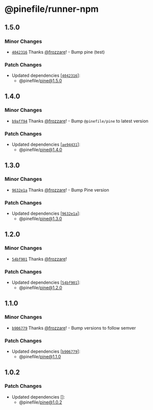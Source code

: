 # @pinefile/runner-npm

## 1.5.0

### Minor Changes

- [`4042316`](https://github.com/pinefile/pine/commit/4042316a0616ad99313eb03fb054b74d129b4daf) Thanks [@frozzare](https://github.com/frozzare)! - Bump pine (test)

### Patch Changes

- Updated dependencies [[`4042316`](https://github.com/pinefile/pine/commit/4042316a0616ad99313eb03fb054b74d129b4daf)]:
  - @pinefile/pine@1.5.0

## 1.4.0

### Minor Changes

- [`b9aff94`](https://github.com/pinefile/pine/commit/b9aff940033bb0c459607042f713750b5487547c) Thanks [@frozzare](https://github.com/frozzare)! - Bump `@pinefile/pine` to latest version

### Patch Changes

- Updated dependencies [[`ae94431`](https://github.com/pinefile/pine/commit/ae9443110f106cbdd235b9589af8baa9fc55e4cf)]:
  - @pinefile/pine@1.4.0

## 1.3.0

### Minor Changes

- [`9632e1a`](https://github.com/pinefile/pine/commit/9632e1aca9199b356faa1981acda039661c7e85b) Thanks [@frozzare](https://github.com/frozzare)! - Bump Pine version

### Patch Changes

- Updated dependencies [[`9632e1a`](https://github.com/pinefile/pine/commit/9632e1aca9199b356faa1981acda039661c7e85b)]:
  - @pinefile/pine@1.3.0

## 1.2.0

### Minor Changes

- [`54bf901`](https://github.com/pinefile/pine/commit/54bf901dda9951cf306ac9fc9239522aee37bc10) Thanks [@frozzare](https://github.com/frozzare)!

### Patch Changes

- Updated dependencies [[`54bf901`](https://github.com/pinefile/pine/commit/54bf901dda9951cf306ac9fc9239522aee37bc10)]:
  - @pinefile/pine@1.2.0

## 1.1.0

### Minor Changes

- [`b906779`](https://github.com/pinefile/pine/commit/b906779eb4a67bd3859099493734f4dad8052d5b) Thanks [@frozzare](https://github.com/frozzare)! - Bump versions to follow semver

### Patch Changes

- Updated dependencies [[`b906779`](https://github.com/pinefile/pine/commit/b906779eb4a67bd3859099493734f4dad8052d5b)]:
  - @pinefile/pine@1.1.0

## 1.0.2

### Patch Changes

- Updated dependencies []:
  - @pinefile/pine@1.0.2
